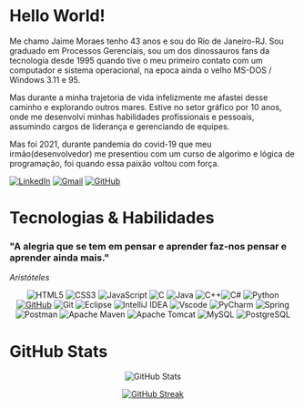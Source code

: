 # **Hello World!**
Me chamo Jaime Moraes tenho 43 anos e sou do Rio de Janeiro-RJ. Sou graduado em Processos Gerenciais, sou um dos dinossauros fans da tecnologia desde 1995 quando tive o meu primeiro contato com um computador e sistema operacional, na epoca ainda o velho MS-DOS / Windows 3.11 e 95. 

Mas durante a minha trajetoria de vida infelizmente me afastei desse caminho e explorando outros mares. Estive no setor gráfico por 10 anos, onde me desenvolvi minhas habilidades profissionais e pessoais, assumindo cargos de liderança e gerenciando de equipes.

Mas foi 2021, durante pandemia do covid-19 que meu irmão(desenvolvedor) me presentiou com um curso de algorimo e lógica de programação, foi quando essa paixão voltou com força.

[![LinkedIn](https://img.shields.io/badge/LinkedIn-0077B5?style=for-the-badge&logo=linkedin&logoColor=white)](https://www.linkedin.com/in/jamor2022/)
[![Gmail](https://img.shields.io/badge/Gmail-333333?style=for-the-badge&logo=gmail&logoColor=red)](mailto:jamor.devbr@gmail.com)
[![GitHub](https://img.shields.io/badge/GitHub-100000?style=for-the-badge&logo=github&logoColor=white)](https://github.com/Jamor-devrj)


# Tecnologias & Habilidades
### **"A alegria que se tem em pensar e aprender faz-nos pensar e aprender ainda mais."** 
*Aristóteles*

<div align="center">
  
![HTML5](https://img.shields.io/badge/HTML5-E34F26?style=for-the-badge&logo=html5&logoColor=white)
![CSS3](https://img.shields.io/badge/CSS3-1572B6?style=for-the-badge&logo=css3&logoColor=white)
![JavaScript](https://img.shields.io/badge/JavaScript-F7DF1E?style=for-the-badge&logo=javascript&logoColor=black)
![C](https://img.shields.io/badge/C-00599C?style=for-the-badge&logo=c&logoColor=white)
![Java](https://img.shields.io/badge/java-%23ED8B00.svg?style=for-the-badge&logo=openjdk&logoColor=white)
![C++](https://img.shields.io/badge/C%2B%2B-00599C?style=for-the-badge&logo=c%2B%2B&logoColor=white)![C#](https://img.shields.io/badge/C%23-239120?style=for-the-badge&logo=c-sharp&logoColor=white)
![Python](https://img.shields.io/badge/python-3670A0?style=for-the-badge&logo=python&logoColor=ffdd54)
[![GitHub](https://img.shields.io/badge/GitHub-100000?style=for-the-badge&logo=github&logoColor=white)](https://github.com/Jamor-devrj)
![Git](https://img.shields.io/badge/GIT-E44C30?style=for-the-badge&logo=git&logoColor=white) 
![Eclipse](https://img.shields.io/badge/Eclipse-darkblue.svg?style=for-the-badge&logo=Eclipse&logoColor=white)
![IntelliJ IDEA](https://img.shields.io/badge/IntelliJIDEA-orange.svg?style=for-the-badge&logo=intellij-idea&logoColor=white)
![Vscode](https://img.shields.io/badge/Vscode-007ACC?style=for-the-badge&logo=visual-studio-code&logoColor=white)
![PyCharm](https://img.shields.io/badge/pycharm-000?style=for-the-badge&logo=pycharm&logoColor=black&color=black&labelColor=green)
![Spring](https://img.shields.io/badge/spring-%236DB33F.svg?style=for-the-badge&logo=spring&logoColor=white)
![Postman](https://img.shields.io/badge/Postman-FF6C37?style=for-the-badge&logo=postman&logoColor=white)
![Apache Maven](https://img.shields.io/badge/Apache%20Maven-C71A36?style=for-the-badge&logo=Apache%20Maven&logoColor=white)
![Apache Tomcat](https://img.shields.io/badge/apache%20tomcat-%23F8DC75.svg?style=for-the-badge&logo=apache-tomcat&logoColor=black)
![MySQL](https://img.shields.io/badge/MySQL-blue?style=for-the-badge&logo=mysql&logoColor=black)
![PostgreSQL](https://img.shields.io/badge/PostgreSQL-fff?style=for-the-badge&logo=postgresql)

</div>

# GitHub Stats

<div align="center">  
  
![GitHub Stats](https://github-readme-stats.vercel.app/api?username=Jamor-devrj&theme=transparent&bg_color=000&border_color=30A3DC&show_icons=true&icon_color=30A3DC&title_color=E94D5F&text_color=FFF)

[![GitHub Streak](https://streak-stats.demolab.com/?user=Jamor-devrj&theme=onedark&background=000&border=30A3DC&dates=white)](https://git.io/streak-stats)

</div>
